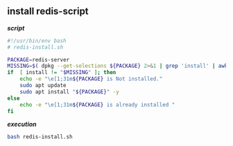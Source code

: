 ## install redis-script

**_script_**

```bash
#!/usr/bin/env bash
# redis-install.sh

PACKAGE=redis-server
MISSING=$( dpkg --get-selections ${PACKAGE} 2>&1 | grep 'install' | awk '{ print $2 }')
if  [ install != "$MISSING" ]; then
    echo -e "\e[1;31m${PACKAGE} is Not installed."
    sudo apt update
    sudo apt install "${PACKAGE}" -y   
else
    echo -e "\e[1;31m${PACKAGE} is already installed "
fi
```

**_execution_**

```bash
bash redis-install.sh
```
